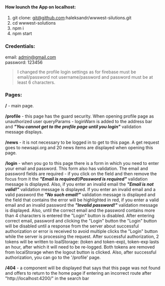 #### How lounch the App on localhost:
1) git clone: git@github.com:haleksandr/wwwest-silutions.git
2) cd wwwest-solutions
3) npm i
4) npm start

### Credentials:<br/>
email: admin@gmail.com<br/>
password: 123456<br/>
>I changed the profile login settings as for firebase must be email/password not username/password and password must be at least 6 characters.

### Pages: <br/>
**/** - main page.<br/><br/>
**/profile** - this page has the guard security. When opening profile page as unauthorized user queryParams - loginWarn is added to the address bar and ***"You cannot get to the profile page until you login"*** validation message displays.<br/><br/>
**/news** - it is not necessary to be logged in to get to this page. A get request goes to newsapi.org and 20 news items are displayed when opening this page.<br/><br/>
**/login** -  when you go to this page there is a form in which you need to enter your email and password. This form also has validation. The email and password fields are required - if you click on the field and then remove the focus from it the ***"Email is required!/Password is required"*** validation message is displayed. Also, if you enter an invalid email the ***"Email is not valid!"*** validation message is displayed. If you enter an invalid email and a valid password the ***"No such email!"*** validation message is displayed and the field that contains the error will be highlighted in red, if you enter a valid email and an invalid password the ***"Invalid password!"*** validation message is displayed. Also, until the correct email and the password contains more than 4 characters is entered the "Login" button is disabled. After entering correct email, password and clicking the "Login" button the "Login" button will be disabled until a response from the server about successful authorization or error is received to avoid multiple clicks the "Login" button while the server is processing the request. After successful authorization, 2 tokens will be written to loalStorage: (token and token-exp), token-exp lasts an hour, after which it will need to be re-logged. Both tokens are removed from localStorage when the logout button is clicked. Also, after successful authorization, you can go to the '/profile' page.<br/><br/>
**/404** - a component will be displayed that says that this page was not found and offers to return to the home page if entering an incorrect route after "http://localhost:4200/" in the search bar


